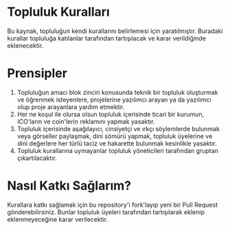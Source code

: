 Topluluk Kuralları
====================

Bu kaynak, topluluğun kendi kurallarını belirlemesi için yaratılmıştır. Buradaki kurallar topluluğa katılanlar tarafından tartışılacak ve karar verildiğinde eklenecektir.

Prensipler
=========

1. Topluluğun amacı blok zinciri konusunda teknik bir topluluk oluşturmak ve öğrenmek isteyenlere, projelerine yazılımcı arayan ya da yazılımcı olup proje arayanlara yardım etmektir.
2. Her ne koşul ile olursa olsun topluluk içerisinde ticari bir kurumun, ICO'ların ve coin'lerin reklamını yapmak yasaktır.
3. Topluluk içerisinde aşağılayıcı, cinsiyetçi ve ırkçı söylemlerde bulunmak veya görseller paylaşmak, dini sömürü yapmak, topluluk üyelerine ve dini değerlere her türlü taciz ve hakarette bulunmak kesinlikle yasaktır.
4. Topluluk kurallarına uymayanlar topluluk yöneticileri tarafından gruptan çıkartılacaktır.

Nasıl Katkı Sağlarım?
==============
Kurallara katkı sağlamak için bu repository'i fork'layıp yeni bir Pull Request gönderebilirsiniz. Bunlar topluluk üyeleri tarafından tartışılarak eklenip eklenmeyeceğine karar verilecektir.
